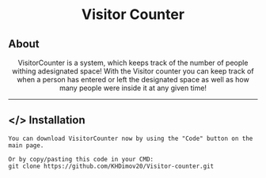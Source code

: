 <h1 align = "center"> Visitor Counter </h1>

## About
<p align = "center">
VisitorCounter is a system, which keeps track of the number of people withing adesignated space! With the Visitor counter  you can keep track of when a person has entered or left the designated space as well as how many people were inside it at any given time!<br>
</p>

<hr> 

## </> Installation
```
You can download VisitorCounter now by using the "Code" button on the main page.

Or by copy/pasting this code in your CMD:
git clone https://github.com/KHDimov20/Visitor-counter.git